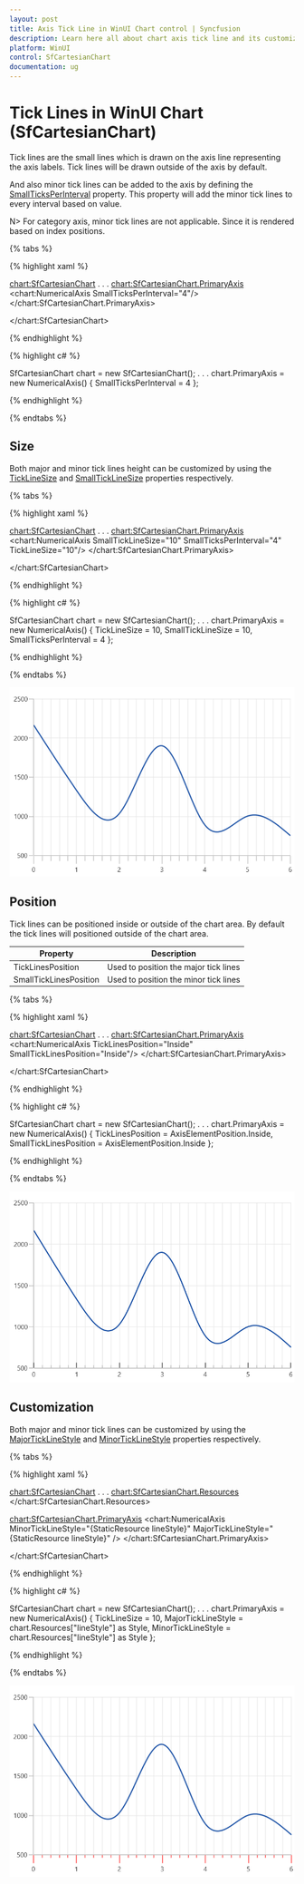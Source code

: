 ```yaml
---
layout: post
title: Axis Tick Line in WinUI Chart control | Syncfusion
description: Learn here all about chart axis tick line and its customization in Syncfusion WinUI Chart (SfCartesianChart) control.
platform: WinUI
control: SfCartesianChart
documentation: ug
---
```


# Tick Lines in WinUI Chart (SfCartesianChart)

Tick lines are the small lines which is drawn on the axis line representing the axis labels. Tick lines will be drawn outside of the axis by default. 

And also minor tick lines can be added to the axis by defining the [SmallTicksPerInterval]() property. This property will add the minor tick lines to every interval based on value.

N> For category axis, minor tick lines are not applicable. Since it is rendered based on index positions.

{% tabs %}

{% highlight xaml %}

<chart:SfCartesianChart>
. . .
<chart:SfCartesianChart.PrimaryAxis>
    <chart:NumericalAxis SmallTicksPerInterval="4"/>
</chart:SfCartesianChart.PrimaryAxis>

</chart:SfCartesianChart>

{% endhighlight %}

{% highlight c# %}

SfCartesianChart chart = new SfCartesianChart();
. . .
chart.PrimaryAxis = new NumericalAxis()
{
   SmallTicksPerInterval = 4 
};

{% endhighlight %}

{% endtabs %}

## Size

Both major and minor tick lines height can be customized by using the [TickLineSize]() and [SmallTickLineSize]() properties respectively.

{% tabs %}

{% highlight xaml %}

<chart:SfCartesianChart>
. . .
<chart:SfCartesianChart.PrimaryAxis>
    <chart:NumericalAxis SmallTickLineSize="10" SmallTicksPerInterval="4" TickLineSize="10"/>
</chart:SfCartesianChart.PrimaryAxis>

</chart:SfCartesianChart>

{% endhighlight %}

{% highlight c# %}

SfCartesianChart chart = new SfCartesianChart();
. . .
chart.PrimaryAxis = new NumericalAxis()
{
   TickLineSize = 10,
   SmallTickLineSize = 10,
   SmallTicksPerInterval = 4
};

{% endhighlight %}

{% endtabs %}

![Axis tick lines height support in WinUI Chart](Axis_images/WinUI_Chart_Axis_small_ticklines.png)

## Position

Tick lines can be positioned inside or outside of the chart area. By default the tick lines will positioned outside of the chart area. 

| Property | Description |
|--|--|
|TickLinesPosition | Used to position the major tick lines|
|SmallTickLinesPosition | Used to position the minor tick lines|

{% tabs %}

{% highlight xaml %}

<chart:SfCartesianChart>
. . .
<chart:SfCartesianChart.PrimaryAxis>
    <chart:NumericalAxis TickLinesPosition="Inside" SmallTickLinesPosition="Inside"/>
</chart:SfCartesianChart.PrimaryAxis>

</chart:SfCartesianChart>

{% endhighlight %}

{% highlight c# %}

SfCartesianChart chart = new SfCartesianChart();
. . .
chart.PrimaryAxis = new NumericalAxis()
{
   TickLinesPosition = AxisElementPosition.Inside,
   SmallTickLinesPosition = AxisElementPosition.Inside
};

{% endhighlight %}

{% endtabs %}

![Axis tick lines positioning support in WinUI Chart](Axis_images/WinUI_Chart_Axis_tickline_position.png)

## Customization

Both major and minor tick lines can be customized by using the [MajorTickLineStyle]() and [MinorTickLineStyle]() properties respectively. 

{% tabs %}

{% highlight xaml %}

<chart:SfCartesianChart>
. . .
<chart:SfCartesianChart.Resources>
    <Style TargetType="Line" x:Key="lineStyle">
        <Setter Property="StrokeThickness" Value="1"/>
        <Setter Property="Stroke" Value="Red"/>
    </Style>
</chart:SfCartesianChart.Resources>

<chart:SfCartesianChart.PrimaryAxis>
    <chart:NumericalAxis MinorTickLineStyle="{StaticResource lineStyle}"  MajorTickLineStyle="{StaticResource lineStyle}" />
</chart:SfCartesianChart.PrimaryAxis>

</chart:SfCartesianChart>

{% endhighlight %}

{% highlight c# %}

SfCartesianChart chart = new SfCartesianChart();
. . .
chart.PrimaryAxis = new NumericalAxis()
{
    TickLineSize = 10,
    MajorTickLineStyle = chart.Resources["lineStyle"] as Style,
    MinorTickLineStyle = chart.Resources["lineStyle"] as Style 
};

{% endhighlight %}

{% endtabs %}

![Axis tick lines customization support in WinUI Chart](Axis_images/WinUI_Chart_Axis_tickline_style.png)
